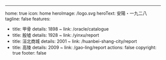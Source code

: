 ---
home: true
icon: home
heroImage: /logo.svg
heroText: 安陽・一九二八
tagline: false
features: 
  - title: 甲骨
    details: 1898 ~ 
    link: /oracle/catalogue
  - title: 殷墟
    details: 1928 ~ 
    link: /yinxu/report
  - title: 洹北商城
    details: 2001 ~ 
    link: /huanbei-shang-city/report
  - title: 高陵
    details: 2009 ~
    link: /gao-ling/report
actions: false
copyright: true
footer: false